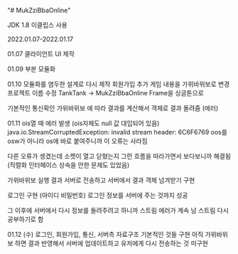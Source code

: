 "# MukZziBbaOnline" 

JDK 1.8
이클립스 사용

2022.01.07-2022.01.17

01.07 클라이언트 UI 제작

01.09 부분 모듈화

01.10
모듈화를 염두한 설계로 다시 제작
회원가입 추가
게임 내용을 가위바위보로 변경
프로젝트 이름 수정 TankTank -> MukZziBbaOnline
Frame을 싱글톤으로

기본적인 통신확인
가위바위보 에 따라 결과를 계산해서 객체로 결과 돌려줌 (에러)

01.11
ois열 때 에러 발생 (ois자체도 null 값 대입되어 있음)
java.io.StreamCorruptedException: invalid stream header: 6C6F6769
oos를 osw가 아니라 os에 바로 붙여주니까 이 오류는 사라짐

다른 오류가 생겼는데 소켓이 열고 닫혔는지 그런 흐름을
따라가면서 보다보니까 해결됨 (직렬화 인터페이스 상속을 안한 문제도 있었음)

가위바위보 실행 결과 서버로 전송하고 서버에서 결과 객체 넘겨받기 구현

로그인 구현 (아이디 비밀번호)
로그인 정보를 서버에 주는 것까지 성공

그 이후에 서버에서 다시 정보를 돌려주려고 하니까
스트림 에러가 계속 남
스트림 다시 공부하기로 함

01.12 (수)
로그인, 회원가입, 통신, 서버측 자료구조 기본적인 것들 구현
아직 가위바위보 하면 결과 반영해서 서버에 업데이트하고 유저에게 다시 전송하는 것 미구현